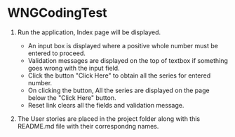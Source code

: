 # WNGCodingTest

1. Run the application, Index page will be displayed.
	- An input box is displayed where a positive whole number must be entered to proceed.
	- Validation messages are displayed on the top of textbox if something goes wrong with the input field.
	- Click the button "Click Here" to obtain all the series for entered number.
	- On clicking the button, All the series are displayed on the page below the "Click Here" button.
	- Reset link clears all the fields and validation message.

2. The User stories are placed in the project folder along with this README.md file with their correspondng names.